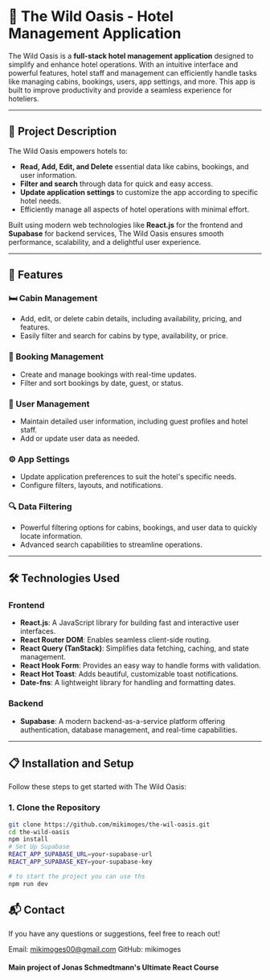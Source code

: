# 🌴 The Wild Oasis - Hotel Management Application

The Wild Oasis is a **full-stack hotel management application** designed to simplify and enhance hotel operations. With an intuitive interface and powerful features, hotel staff and management can efficiently handle tasks like managing cabins, bookings, users, app settings, and more. This app is built to improve productivity and provide a seamless experience for hoteliers.

---

## 🏨 Project Description

The Wild Oasis empowers hotels to:

- **Read, Add, Edit, and Delete** essential data like cabins, bookings, and user information.
- **Filter and search** through data for quick and easy access.
- **Update application settings** to customize the app according to specific hotel needs.
- Efficiently manage all aspects of hotel operations with minimal effort.

Built using modern web technologies like **React.js** for the frontend and **Supabase** for backend services, The Wild Oasis ensures smooth performance, scalability, and a delightful user experience.

---

## 🚀 Features

### 🛏️ Cabin Management

- Add, edit, or delete cabin details, including availability, pricing, and features.
- Easily filter and search for cabins by type, availability, or price.

### 📆 Booking Management

- Create and manage bookings with real-time updates.
- Filter and sort bookings by date, guest, or status.

### 👥 User Management

- Maintain detailed user information, including guest profiles and hotel staff.
- Add or update user data as needed.

### ⚙️ App Settings

- Update application preferences to suit the hotel's specific needs.
- Configure filters, layouts, and notifications.

### 🔍 Data Filtering

- Powerful filtering options for cabins, bookings, and user data to quickly locate information.
- Advanced search capabilities to streamline operations.

---

## 🛠️ Technologies Used

### Frontend

- **React.js**: A JavaScript library for building fast and interactive user interfaces.
- **React Router DOM**: Enables seamless client-side routing.
- **React Query (TanStack)**: Simplifies data fetching, caching, and state management.
- **React Hook Form**: Provides an easy way to handle forms with validation.
- **React Hot Toast**: Adds beautiful, customizable toast notifications.
- **Date-fns**: A lightweight library for handling and formatting dates.

### Backend

- **Supabase**: A modern backend-as-a-service platform offering authentication, database management, and real-time capabilities.

---

## 📋 Installation and Setup

Follow these steps to get started with The Wild Oasis:

### 1. Clone the Repository

```bash
git clone https://github.com/mikimoges/the-wil-oasis.git
cd the-wild-oasis
npm install
# Set Up Supabase
REACT_APP_SUPABASE_URL=your-supabase-url
REACT_APP_SUPABASE_KEY=your-supabase-key

# to start the project you can use ths
npm run dev


```

## 📬 Contact

If you have any questions or suggestions, feel free to reach out!

Email: mikimoges00@gmail.com
GitHub: mikimoges

#### Main project of Jonas Schmedtmann's Ultimate React Course

